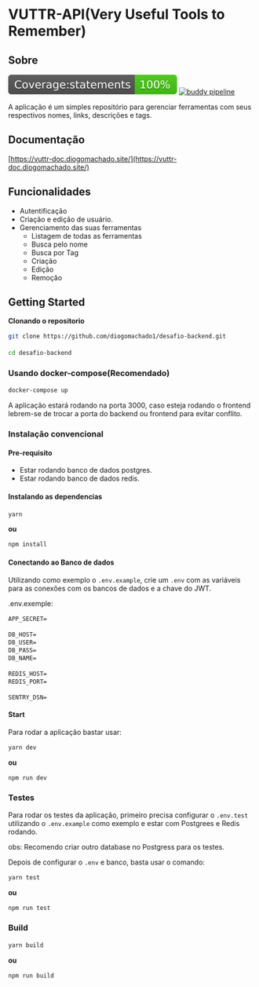 # VUTTR-API(Very Useful Tools to Remember)

## Sobre
![Preview-Screens](/__tests__/coverage/badges/badge-statements.svg)
[![buddy pipeline](https://app.buddy.works/diogomachado8/desafio-backend-bossabox/pipelines/pipeline/212530/badge.svg?token=3f3eb2f4608d209549269d90401cab8c5f248726aa922c3d4915a0203027c11d "buddy pipeline")](https://app.buddy.works/diogomachado8/desafio-backend-bossabox/pipelines/pipeline/212530)

A aplicação é um simples repositório para gerenciar ferramentas com seus respectivos nomes, links, descrições e tags.

## Documentação

[https://vuttr-doc.diogomachado.site/](https://vuttr-doc.diogomachado.site/)

## Funcionalidades

- Autentificação
- Criação e edição de usuário.
- Gerenciamento das suas ferramentas
  - Listagem de todas as ferramentas
  - Busca pelo nome
  - Busca por Tag
  - Criação
  - Edição
  - Remoção

## Getting Started

**Clonando o repositorio**

```bash
git clone https://github.com/diogomachado1/desafio-backend.git

cd desafio-backend
```

### Usando docker-compose(Recomendado)

```bash
docker-compose up
```

A aplicação estará rodando na porta 3000, caso esteja rodando o frontend lebrem-se de trocar a porta do backend ou frontend para evitar conflito.

### Instalação convencional

#### Pre-requisito

- Estar rodando banco de dados postgres.
- Estar rodando banco de dados redis.

#### Instalando as dependencias

```bash
yarn
```
**ou**
```bash
npm install
```

#### Conectando ao Banco de dados

Utilizando como exemplo o `.env.example`, crie um `.env` com as variáveis para as conexões com os bancos de dados e a chave do JWT.

.env.exemple:

```
APP_SECRET=

DB_HOST=
DB_USER=
DB_PASS=
DB_NAME=

REDIS_HOST=
REDIS_PORT=

SENTRY_DSN=
```

#### Start

Para rodar a aplicação bastar usar:

```bash
yarn dev
```
**ou**
```bash
npm run dev
```

### Testes

Para rodar os testes da aplicação, primeiro precisa configurar o `.env.test` utilizando o `.env.example` como exemplo e estar com Postgrees e Redis rodando.

obs: Recomendo criar outro database no Postgress para os testes.

Depois de configurar o `.env` e banco, basta usar o comando:

```bash
yarn test
```
**ou**
```bash
npm run test
```

### Build

```bash
yarn build
```
**ou**
```bash
npm run build
```
